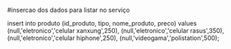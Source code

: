 #insercao dos dados para listar no serviço

insert into produto (id_produto, tipo, nome_produto, preco)
values (null,'eletronico','celular xanxung',250),
 (null,'eletronico','celular rasus',350),
 (null,'eletronico','celular hiphone',250),
 (null,'videogama','polistation',500);